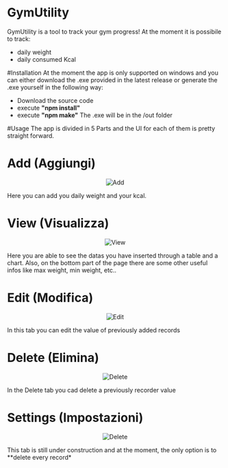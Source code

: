 # GymUtility

GymUtility is a tool to track your gym progress!
At the moment it is possibile to track:
*  daily weight  
*  daily consumed Kcal 



#Installation
At the moment the app is only supported on windows and you can either download the .exe provided in the latest release 
or generate the .exe yourself in the following way:
* Download the source code
* execute **"npm install"**
* execute **"npm make"**
The .exe will be in the /out folder

#Usage
The app is divided in 5 Parts and the UI for each of them is pretty straight forward.

# Add (Aggiungi) 
<p align="center">
  <img src="./img/Add.png" alt="Add" >
</p>
Here you can add you daily weight and your kcal.

# View (Visualizza)
 <p align="center">
  <img src="./img/View.png" alt="View" >
</p>
Here you are able to see the datas you have inserted through a table and a chart.
Also, on the bottom part of the page there are some other useful infos like max weight, min weight, etc..

# Edit (Modifica)
 <p align="center">
  <img src="./img/Edit.png" alt="Edit" >
</p>
In this tab you can edit the value of previously added records

# Delete (Elimina)
 <p align="center">
  <img src="./img/Delete.png" alt="Delete" >
</p>
In the Delete tab you cad delete a previously recorder value

# Settings (Impostazioni)
<p align="center">
  <img src="./img/Clear.png" alt="Delete" >
</p>
This tab is still under construction and at the moment, the only option is to **delete every record*
 
